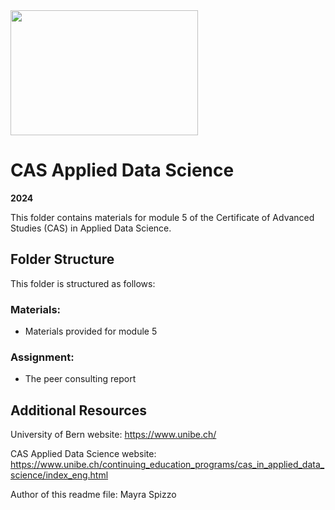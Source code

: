 <img src="https://www.unibe.ch/unibe/portal/content/e977779/e987247/e987248/leftcol987250/keryvisualADS_784_eng.png" width="300" height="200">

# CAS Applied Data Science
**2024**

This folder contains materials for module 5 of the Certificate of Advanced Studies (CAS) in Applied Data Science.

## Folder Structure

This folder is structured as follows:

### Materials:
*  Materials provided for module 5 

### Assignment: 
* The peer consulting report

## Additional Resources
University of Bern website: https://www.unibe.ch/

CAS Applied Data Science website: https://www.unibe.ch/continuing_education_programs/cas_in_applied_data_science/index_eng.html

    
Author of this readme file: Mayra Spizzo 
